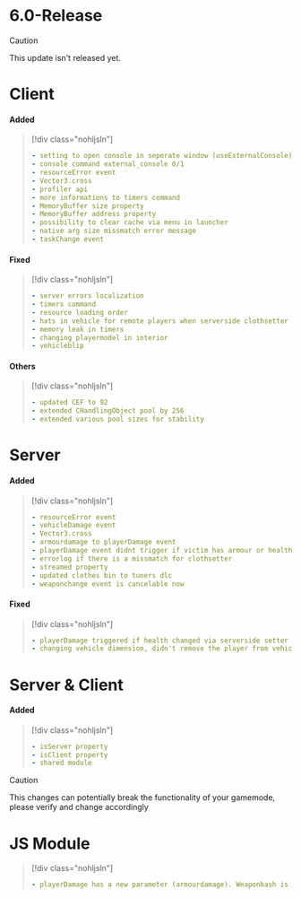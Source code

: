 # 6.0-Release

> [!CAUTION]
> This update isn't released yet.

# Client

#### Added

> [!div class="nohljsln"]
> ```yaml
> - setting to open console in seperate window (useExternalConsole)
> - console command external_console 0/1
> - resourceError event
> - Vector3.cross
> - profiler api
> - more informations to timers command
> - MemoryBuffer size property
> - MemoryBuffer address property
> - possibility to clear cache via menu in launcher
> - native arg size missmatch error message
> - taskChange event
> ```

#### Fixed

> [!div class="nohljsln"]
> ```yaml
> - server errors localization
> - timers command
> - resource loading order
> - hats in vehicle for remote players when serverside clothsetter was used
> - memory leak in timers
> - changing playermodel in interior
> - vehicleblip
> ```

#### Others

> [!div class="nohljsln"]
> ```yaml
> - updated CEF to 92
> - extended CHandlingObject pool by 256
> - extended various pool sizes for stability
> ```

# Server

#### Added

> [!div class="nohljsln"]
> ```yaml
> - resourceError event
> - vehicleDamage event
> - Vector3.cross
> - armourdamage to playerDamage event
> - playerDamage event didnt trigger if victim has armour or health greater then 200
> - errorlog if there is a missmatch for clothsetter
> - streamed property
> - updated clothes bin to tuners dlc
> - weaponchange event is cancelable now
> ```

#### Fixed

> [!div class="nohljsln"]
> ```yaml
> - playerDamage triggered if health changed via serverside setter
> - changing vehicle dimension, didn't remove the player from vehicle
> ```

# Server & Client

#### Added

> [!div class="nohljsln"]
> ```yaml
> - isServer property
> - isClient property
> - shared module
> ```

> [!CAUTION]
> This changes can potentially break the functionality of your gamemode, please verify and change accordingly

# JS Module

> [!div class="nohljsln"]
> ```yaml
> - playerDamage has a new parameter (armourdamage). Weaponhash is now the 5th parameter instead of the 4th.
> ```